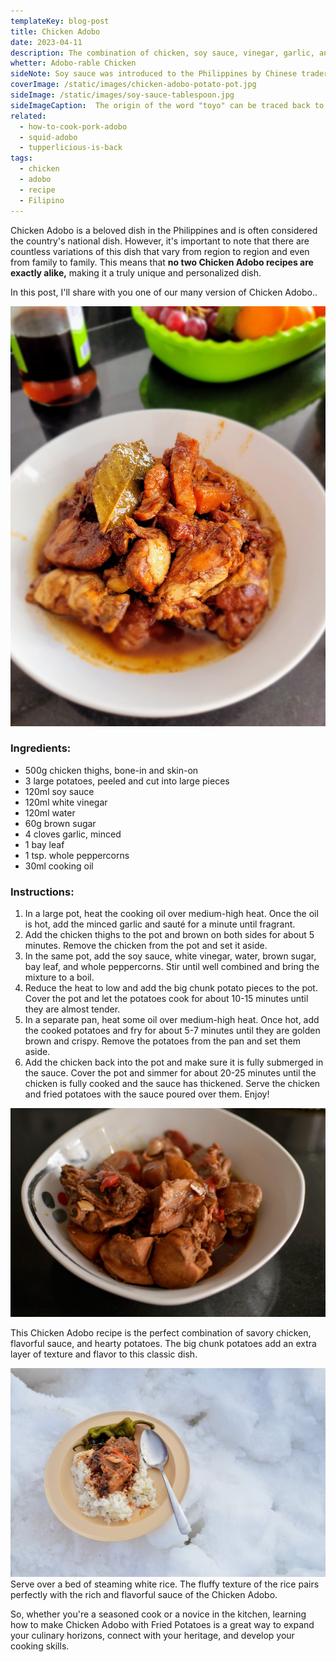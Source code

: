 ```yaml
---
templateKey: blog-post
title: Chicken Adobo
date: 2023-04-11
description: The combination of chicken, soy sauce, vinegar, garlic, and fried potato chunks creates a bold and savory taste that is hard to resist.
whetter: Adobo-rable Chicken
sideNote: Soy sauce was introduced to the Philippines by Chinese traders during the country's pre-colonial era, which dates back to the 10th century. Over time, the use of soy sauce in Filipino cooking evolved and became an integral part of dishes like Adobo, where it adds flavor, richness, and depth to the dish. Soy sauce savory and umami taste complements the sourness of the vinegar, creating a unique and satisfying flavor profile that is distinct to Adobo.
coverImage: /static/images/chicken-adobo-potato-pot.jpg
sideImage: /static/images/soy-sauce-tablespoon.jpg
sideImageCaption:  The origin of the word "toyo" can be traced back to the Chinese word "jiàngyóu" (酱油), which means "fermented soybean sauce". The Chinese word for soy sauce was introduced to the Philippines along with the condiment itself, and it was eventually adapted to the Tagalog language as "toyo".
related: 
  - how-to-cook-pork-adobo
  - squid-adobo
  - tupperlicious-is-back
tags:
  - chicken
  - adobo
  - recipe
  - Filipino
---
```


Chicken Adobo is a beloved dish in the Philippines and is often considered the country's national dish. However, it's important to note that there are countless variations of this dish that vary from region to region and even from family to family. This means that **no two Chicken Adobo recipes are exactly alike,** making it a truly unique and personalized dish. 

In this post, I'll share with you one of our many version of Chicken Adobo..

![Chicken Adobo served on a plate](/static/images/chicken-adobo-plate.jpg)

### Ingredients:

- 500g chicken thighs, bone-in and skin-on
- 3 large potatoes, peeled and cut into large pieces
- 120ml soy sauce
- 120ml white vinegar
- 120ml water
- 60g brown sugar
- 4 cloves garlic, minced
- 1 bay leaf
- 1 tsp. whole peppercorns
- 30ml cooking oil

### Instructions:

1. In a large pot, heat the cooking oil over medium-high heat. Once the oil is hot, add the minced garlic and sauté for a minute until fragrant.
2. Add the chicken thighs to the pot and brown on both sides for about 5 minutes. Remove the chicken from the pot and set it aside.
3. In the same pot, add the soy sauce, white vinegar, water, brown sugar, bay leaf, and whole peppercorns. Stir until well combined and bring the mixture to a boil.
4. Reduce the heat to low and add the big chunk potato pieces to the pot. Cover the pot and let the potatoes cook for about 10-15 minutes until they are almost tender.
5. In a separate pan, heat some oil over medium-high heat. Once hot, add the cooked potatoes and fry for about 5-7 minutes until they are golden brown and crispy. Remove the potatoes from the pan and set them aside.
6. Add the chicken back into the pot and make sure it is fully submerged in the sauce. Cover the pot and simmer for about 20-25 minutes until the chicken is fully cooked and the sauce has thickened. Serve the chicken and fried potatoes with the sauce poured over them. Enjoy!

![Chicken Adobo served in a bowl](/static/images/chicken-adobo-bowl.jpg)

This Chicken Adobo recipe is the perfect combination of savory chicken, flavorful sauce, and hearty potatoes. The big chunk potatoes add an extra layer of texture and flavor to this classic dish.

![Chicken Adobo served in snow](/static/images/adobo-snow.jpg)
Serve over a bed of steaming white rice. The fluffy texture of the rice pairs perfectly with the rich and flavorful sauce of the Chicken Adobo.

So, whether you're a seasoned cook or a novice in the kitchen, learning how to make Chicken Adobo with Fried Potatoes is a great way to expand your culinary horizons, connect with your heritage, and develop your cooking skills.
